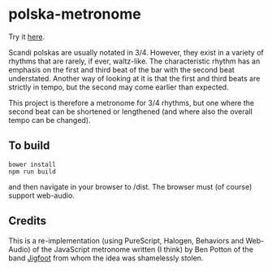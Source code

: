 polska-metronome
================

Try it [here](http://www.tradtunedb.org.uk/metronome).

Scandi polskas are usually notated in 3/4.  However, they exist in a variety of rhythms that are rarely, if ever, waltz-like. The characteristic rhythm has an emphasis on the first and third beat of the bar with the second beat understated.  Another way of looking at it is that the first and third beats are strictly in tempo, but the second may come earlier than expected.

This project is therefore a metronome for 3/4 rhythms, but one where the second beat can be shortened or lengthened (and where also the overall tempo can be changed).

To build
--------

    bower install
    npm run build

and then navigate in your browser to /dist.  The browser must (of course) support web-audio.

Credits
-------

This is a re-implementation (using PureScript, Halogen, Behaviors and Web-Audio) of the JavaScript metronome written (I think) by Ben Potton of the band [Jigfoot](http://www.jigfoot.com/) from whom the idea was shamelessly stolen.
